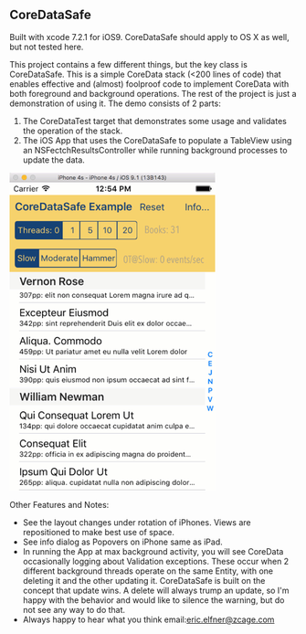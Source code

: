 ## CoreDataSafe 

Built with xcode 7.2.1 for iOS9. CoreDataSafe should apply to OS X as well, but not tested here.

This project contains a few different things, but the key class is CoreDataSafe. This is a simple CoreData stack (<200 lines of code) that enables effective and (almost) foolproof code to implement CoreData with both foreground and background operations. The rest of the project is just a demonstration of using it. The demo consists of 2 parts:

 1. The CoreDataTest target that demonstrates some usage and validates the operation of the stack.
 2. The iOS App that uses the CoreDataSafe to populate a TableView using an NSFectchResultsController while running background processes to update the data.

![Demo GIF](./CoreDataSafe4s.gif)

Other Features and Notes:
 * See the layout changes under rotation of iPhones. Views are repositioned to make best use of space.
 * See info dialog as Popovers on iPhone same as iPad.
 * In running the App at max background activity, you will see CoreData occasionally logging about Validation exceptions. These occur when 2 different background threads operate on the same Entity, with one deleting it and the other updating it. CoreDataSafe is built on the concept that update wins. A delete will always trump an update, so I'm happy with the behavior and would like to silence the warning, but do not see any way to do that.
 * Always happy to hear what you think email:eric.elfner@zcage.com




